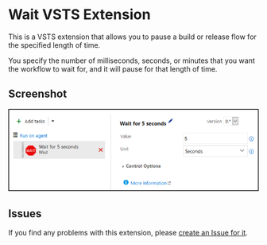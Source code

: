 # Wait VSTS Extension

This is a VSTS extension that allows you to pause a build or release flow for the specified length of time.

You specify the number of milliseconds, seconds, or minutes that you want the workflow to wait for, and it will pause for that length of time.


## Screenshot

![Screenshot][ScreenshotImage]


## Issues

If you find any problems with this extension, please [create an Issue for it][GitHubIssuesUrl].


<!-- Links -->
[ScreenshotImage]: src/Images/Screenshot.png
[GitHubIssuesUrl]: https://github.com/deadlydog/VSTS.Wait/issues
